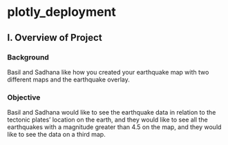 # plotly_deployment

## I. Overview of Project

### Background
Basil and Sadhana like how you created your earthquake map with two different maps and the earthquake overlay. 

### Objective
Basil and Sadhana would like to see the earthquake data in relation to the tectonic plates’ location on the earth, and they would like to see all the earthquakes with a magnitude greater than 4.5 on the map, and they would like to see the data on a third map.
